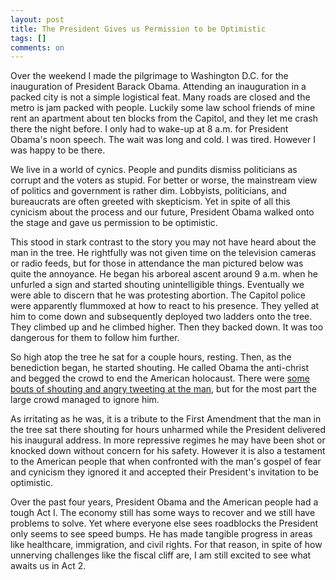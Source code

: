 ```yaml
---
layout: post
title: The President Gives us Permission to be Optimistic
tags: []
comments: on
---
```

Over the weekend I made the pilgrimage to Washington D.C. for the inauguration of President Barack Obama. Attending an inauguration in a packed city is not a simple logistical feat. Many roads are closed and the metro is jam packed with people. Luckily some law school friends of mine rent an apartment about ten blocks from the Capitol, and they let me crash there the night before. I only had to wake-up at 8 a.m. for President Obama's noon speech. The wait was long and cold. I was tired. However I was happy to be there.

We live in a world of cynics. People and pundits dismiss politicians as corrupt and the voters as stupid. For better or worse, the mainstream view of politics and government is rather dim. Lobbyists, politicians, and bureaucrats are often greeted with skepticism. Yet in spite of all this cynicism about the process and our future, President Obama walked onto the stage and gave us permission to be optimistic.

This stood in stark contrast to the story you may not have heard about the man in the tree. He rightfully was not given time on the television cameras or radio feeds, but for those in attendance the man pictured below was quite the annoyance. He began his arboreal ascent around 9 a.m. when he unfurled a sign and started shouting unintelligible things. Eventually we were able to discern that he was protesting abortion. The Capitol police were apparently flummoxed at how to react to his presence. They yelled at him to come down and subsequently deployed two ladders onto the tree. They climbed up and he climbed higher. Then they backed down. It was too dangerous for them to follow him further.

So high atop the tree he sat for a couple hours, resting. Then, as the benediction began, he started shouting. He called Obama the anti-christ and begged the crowd to end the American holocaust. There were <a href="http://inthecapital.com/2013/01/22/anti-abortion-protester-in-tree-at-inauguration-2013-rives-grogan/#ss__37304_1_0__ss">some bouts of shouting and angry tweeting at the man</a>, but for the most part the large crowd managed to ignore him.

As irritating as he was, it is a tribute to the First Amendment that the man in the tree sat there shouting for hours unharmed while the President delivered his inaugural address. In more repressive regimes he may have been shot or knocked down without concern for his safety. However it is also a testament to the American people that when confronted with the man's gospel of fear and cynicism they ignored it and accepted their President's invitation to be optimistic.

Over the past four years, President Obama and the American people had a tough Act I. The economy still has some ways to recover and we still have problems to solve. Yet where everyone else sees roadblocks the President only seems to see speed bumps. He has made tangible progress in areas like healthcare, immigration, and civil rights. For that reason, in spite of how unnerving challenges like the fiscal cliff are, I am still excited to see what awaits us in Act 2.
